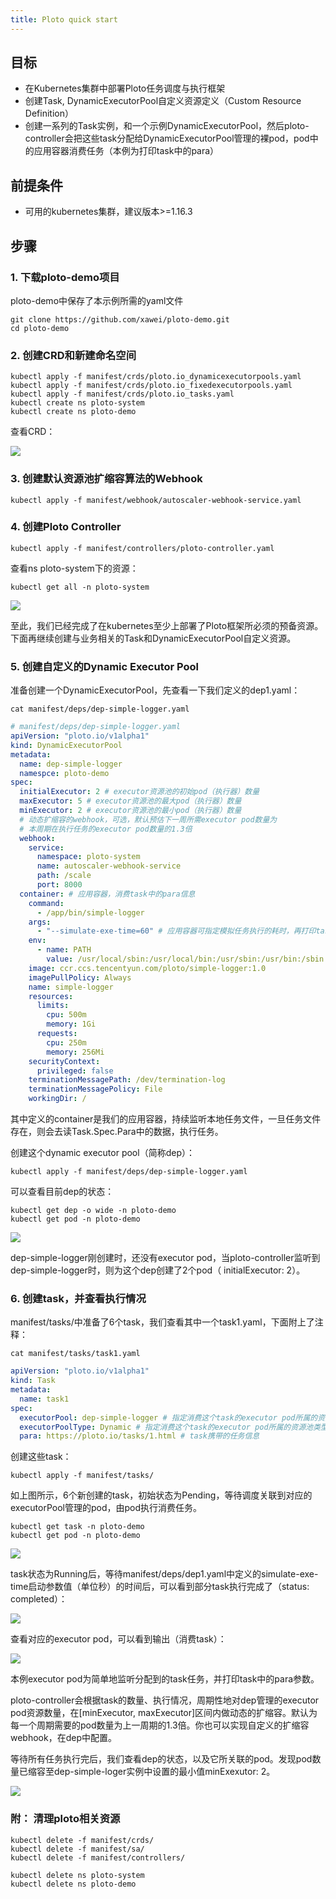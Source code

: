 ```yaml
---
title: Ploto quick start
---
```




## 目标

- 在Kubernetes集群中部署Ploto任务调度与执行框架
- 创建Task, DynamicExecutorPool自定义资源定义（Custom Resource Definition）
- 创建一系列的Task实例，和一个示例DynamicExecutorPool，然后ploto-controller会把这些task分配给DynamicExecutorPool管理的裸pod，pod中的应用容器消费任务（本例为打印task中的para）

<!--more-->

## 前提条件

- 可用的kubernetes集群，建议版本>=1.16.3

## 步骤

### 1. 下载ploto-demo项目

ploto-demo中保存了本示例所需的yaml文件

```shell
git clone https://github.com/xawei/ploto-demo.git
cd ploto-demo
```



### 2. 创建CRD和新建命名空间

```shell
kubectl apply -f manifest/crds/ploto.io_dynamicexecutorpools.yaml
kubectl apply -f manifest/crds/ploto.io_fixedexecutorpools.yaml
kubectl apply -f manifest/crds/ploto.io_tasks.yaml
kubectl create ns ploto-system
kubectl create ns ploto-demo
```

查看CRD：

![](https://weiblog.oss-cn-beijing.aliyuncs.com/img/20201130163857.png)



### 3. 创建默认资源池扩缩容算法的Webhook

```shell
kubectl apply -f manifest/webhook/autoscaler-webhook-service.yaml
```



### 4. 创建Ploto Controller

```shell
kubectl apply -f manifest/controllers/ploto-controller.yaml
```

查看ns ploto-system下的资源：

```shell
kubectl get all -n ploto-system
```

![](https://weiblog.oss-cn-beijing.aliyuncs.com/img/20201130164726.png)

至此，我们已经完成了在kubernetes至少上部署了Ploto框架所必须的预备资源。下面再继续创建与业务相关的Task和DynamicExecutorPool自定义资源。



### 5. 创建自定义的Dynamic Executor Pool

准备创建一个DynamicExecutorPool，先查看一下我们定义的dep1.yaml：

```shell
cat manifest/deps/dep-simple-logger.yaml
```

```yaml
# manifest/deps/dep-simple-logger.yaml
apiVersion: "ploto.io/v1alpha1"
kind: DynamicExecutorPool
metadata:
  name: dep-simple-logger
  namespce: ploto-demo
spec:
  initialExecutor: 2 # executor资源池的初始pod（执行器）数量
  maxExecutor: 5 # executor资源池的最大pod（执行器）数量
  minExecutor: 2 # executor资源池的最小pod（执行器）数量
  # 动态扩缩容的webhook，可选，默认预估下一周所需executor pod数量为
  # 本周期在执行任务的executor pod数量的1.3倍
  webhook: 
    service:
      namespace: ploto-system
      name: autoscaler-webhook-service
      path: /scale
      port: 8000
  container: # 应用容器，消费task中的para信息
    command:
      - /app/bin/simple-logger
    args:
      - "--simulate-exe-time=60" # 应用容器可指定模拟任务执行的耗时，再打印task信息
    env:
      - name: PATH
        value: /usr/local/sbin:/usr/local/bin:/usr/sbin:/usr/bin:/sbin:/bin
    image: ccr.ccs.tencentyun.com/ploto/simple-logger:1.0
    imagePullPolicy: Always
    name: simple-logger
    resources:
      limits:
        cpu: 500m
        memory: 1Gi
      requests:
        cpu: 250m
        memory: 256Mi
    securityContext:
      privileged: false
    terminationMessagePath: /dev/termination-log
    terminationMessagePolicy: File
    workingDir: /
```

其中定义的container是我们的应用容器，持续监听本地任务文件，一旦任务文件存在，则会去读Task.Spec.Para中的数据，执行任务。

创建这个dynamic executor pool（简称dep）：

```shell
kubectl apply -f manifest/deps/dep-simple-logger.yaml
```

可以查看目前dep的状态：

```shell
kubectl get dep -o wide -n ploto-demo
kubectl get pod -n ploto-demo
```

![](https://weiblog.oss-cn-beijing.aliyuncs.com/img/20201202220002.png)

dep-simple-logger刚创建时，还没有executor pod，当ploto-controller监听到dep-simple-logger时，则为这个dep创建了2个pod（ initialExecutor: 2）。



### 6. 创建task，并查看执行情况

manifest/tasks/中准备了6个task，我们查看其中一个task1.yaml，下面附上了注释：

```
cat manifest/tasks/task1.yaml
```

```yaml
apiVersion: "ploto.io/v1alpha1"
kind: Task
metadata:
  name: task1
spec:
  executorPool: dep-simple-logger # 指定消费这个task的executor pod所属的资源池
  executorPoolType: Dynamic # 指定消费这个task的executor pod所属的资源池类型
  para: https://ploto.io/tasks/1.html # task携带的任务信息
```

创建这些task：

```shell
kubectl apply -f manifest/tasks/
```

如上图所示，6个新创建的task，初始状态为Pending，等待调度关联到对应的executorPool管理的pod，由pod执行消费任务。

```
kubectl get task -n ploto-demo
kubectl get pod -n ploto-demo
```

![](https://weiblog.oss-cn-beijing.aliyuncs.com/img/20201202220221.png)



task状态为Running后，等待manifest/deps/dep1.yaml中定义的simulate-exe-time启动参数值（单位秒）的时间后，可以看到部分task执行完成了（status: completed）：

![](https://weiblog.oss-cn-beijing.aliyuncs.com/img/20201202220326.png)

查看对应的executor pod，可以看到输出（消费task）：

![](https://weiblog.oss-cn-beijing.aliyuncs.com/img/20201202220655.png)

本例executor pod为简单地监听分配到的task任务，并打印task中的para参数。

ploto-controller会根据task的数量、执行情况，周期性地对dep管理的executor pod资源数量，在[minExecutor, maxExecutor]区间内做动态的扩缩容。默认为每一个周期需要的pod数量为上一周期的1.3倍。你也可以实现自定义的扩缩容webhook，在dep中配置。

等待所有任务执行完后，我们查看dep的状态，以及它所关联的pod。发现pod数量已缩容至dep-simple-loger实例中设置的最小值minExexutor: 2。

![](https://weiblog.oss-cn-beijing.aliyuncs.com/img/20201202220809.png)



### 附： 清理ploto相关资源

```shell
kubectl delete -f manifest/crds/
kubectl delete -f manifest/sa/
kubectl delete -f manifest/controllers/

kubectl delete ns ploto-system
kubectl delete ns ploto-demo
```

